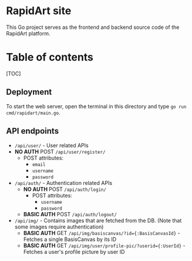 # RapidArt site
This Go project serves as the frontend and backend source code of the RapidArt platform.

# Table of contents

[TOC]

## Deployment
To start the web server, open the terminal in this directory and type `go run cmd/rapidart/main.go`. 


## API endpoints
* `/api/user/` - User related APIs
 * **NO AUTH** POST `/api/user/register/`
    * POST attributes:
      * `email`
      * `username`
      * `password`
* `/api/auth/` - Authentication related APIs
  * **NO AUTH** POST `/api/auth/login/`
    * POST attributes:
      * `username`
      * `password`
  * **BASIC AUTH** POST `/api/auth/logout/`
* `/api/img/` - Contains images that are fetched from the DB. (Note that some images require authentication)
  * **BASIC AUTH** GET `/api/img/basiscanvas/?id={:BasisCanvasId}` - Fetches a single BasisCanvas by its ID
  * **BASIC AUTH** GET `/api/img/user/profile-pic/?userid={:UserId}` - Fetches a user's profile picture by user ID
